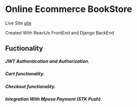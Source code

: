 # Online Ecommerce BookStore

Live Site [site](https://link-url-here.org)

Created With ReactJs FrontEnd and Django BackEnd

## Fuctionality

##### JWT Authentication and Authorization.

##### Cart functionality.

##### Checkout functionality.

##### Integration With Mpesa Payment (STK Push).
